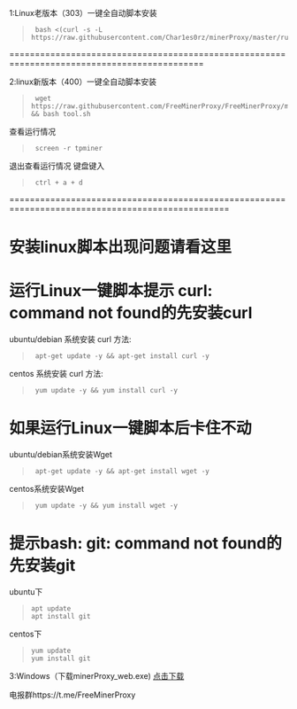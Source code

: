 1:Linux老版本（303）一键全自动脚本安装
>      bash <(curl -s -L https://raw.githubusercontent.com/Char1es0rz/minerProxy/master/run.sh)
      
============================================================================================

2:linux新版本（400）一键全自动脚本安装
>      wget https://raw.githubusercontent.com/FreeMinerProxy/FreeMinerProxy/main/tool.sh && bash tool.sh
查看运行情况
>      screen -r tpminer
退出查看运行情况 键盘键入
>      ctrl + a + d

=================================================================================================
# 安装linux脚本出现问题请看这里

# 运行Linux一键脚本提示 curl: command not found的先安装curl

ubuntu/debian 系统安装 curl 方法:

>      apt-get update -y && apt-get install curl -y
centos 系统安装 curl 方法:

>      yum update -y && yum install curl -y


# 如果运行Linux一键脚本后卡住不动

ubuntu/debian系统安装Wget

>      apt-get update -y && apt-get install wget -y
centos系统安装Wget

>      yum update -y && yum install wget -y

# 提示bash: git: command not found的先安装git

ubuntu下

>     apt update
>     apt install git

centos下

>     yum update
>     yum install git

3:Windows（下载minerProxy_web.exe)
[点击下载](https://raw.githubusercontent.com/Char1es0rz/minerProxy/3.0.3-web版/minerProxy_web.exe)

电报群https://t.me/FreeMinerProxy
